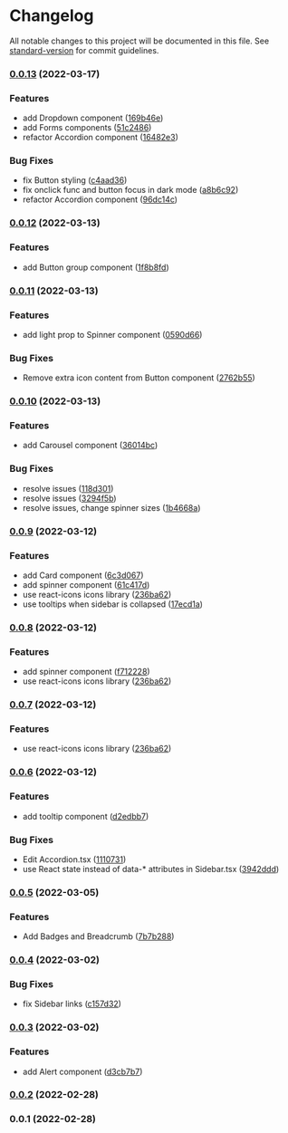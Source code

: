 # Changelog

All notable changes to this project will be documented in this file. See [standard-version](https://github.com/conventional-changelog/standard-version) for commit guidelines.

### [0.0.13](https://github.com/bacali95/flowbite-react/compare/v0.0.12...v0.0.13) (2022-03-17)


### Features

* add Dropdown component ([169b46e](https://github.com/bacali95/flowbite-react/commit/169b46e3bc59629a25f6badc1e6e8df0786b7ede))
* add Forms components ([51c2486](https://github.com/bacali95/flowbite-react/commit/51c248631ae4f844bc21cc54456b5ef202d7015e))
* refactor Accordion component ([16482e3](https://github.com/bacali95/flowbite-react/commit/16482e382a213af74797161ab1e75f5405a2312f))


### Bug Fixes

* fix Button styling ([c4aad36](https://github.com/bacali95/flowbite-react/commit/c4aad365d68ab3ea17e805c0fa0bc438a1d83924))
* fix onclick func and button focus in dark mode ([a8b6c92](https://github.com/bacali95/flowbite-react/commit/a8b6c92184115a6d2f967bf1bdaa2ca0a00d52b8))
* refactor Accordion component ([96dc14c](https://github.com/bacali95/flowbite-react/commit/96dc14c41530bd57db18b394fdf3a018c5463275))

### [0.0.12](https://github.com/bacali95/flowbite-react/compare/v0.0.11...v0.0.12) (2022-03-13)


### Features

* add Button group component ([1f8b8fd](https://github.com/bacali95/flowbite-react/commit/1f8b8fd6026d6cadc87263406c98c9202e5874ba))

### [0.0.11](https://github.com/bacali95/flowbite-react/compare/v0.0.10...v0.0.11) (2022-03-13)


### Features

* add light prop to Spinner component ([0590d66](https://github.com/bacali95/flowbite-react/commit/0590d66f6bd5046be13fa450bc6f5c575810cc08))


### Bug Fixes

* Remove extra icon content from Button component ([2762b55](https://github.com/bacali95/flowbite-react/commit/2762b5559d6404d1a50976643742891ee851cb9a))

### [0.0.10](https://github.com/bacali95/flowbite-react/compare/v0.0.9...v0.0.10) (2022-03-13)


### Features

* add Carousel component ([36014bc](https://github.com/bacali95/flowbite-react/commit/36014bc30d45033228150b9d78899b3be15bf181))


### Bug Fixes

* resolve issues ([118d301](https://github.com/bacali95/flowbite-react/commit/118d301e4a6e026eafdac4ef3dca9dda5aabf55d))
* resolve issues ([3294f5b](https://github.com/bacali95/flowbite-react/commit/3294f5bf024b207f829806abcf27e84df3f46199))
* resolve issues, change spinner sizes ([1b4668a](https://github.com/bacali95/flowbite-react/commit/1b4668a5adc7be8f2bb91b91c24d0e8c70709137))

### [0.0.9](https://github.com/bacali95/flowbite-react/compare/v0.0.6...v0.0.9) (2022-03-12)


### Features

* add Card component ([6c3d067](https://github.com/bacali95/flowbite-react/commit/6c3d067eb01022d5e444c38362b917aaa4c0f9d7))
* add spinner component ([61c417d](https://github.com/bacali95/flowbite-react/commit/61c417dcc73df86339d5e6499b79873db2fb8a30))
* use react-icons icons library ([236ba62](https://github.com/bacali95/flowbite-react/commit/236ba627fe2da61938cce05b16fc865c76a83e8a))
* use tooltips when sidebar is collapsed ([17ecd1a](https://github.com/bacali95/flowbite-react/commit/17ecd1a45a6dc6ad504e33dd4b1af968e7f97314))

### [0.0.8](https://github.com/bacali95/flowbite-react/compare/v0.0.6...v0.0.8) (2022-03-12)


### Features

* add spinner component ([f712228](https://github.com/bacali95/flowbite-react/commit/f7122285695db48eb6b2402f3f568a0d18cc95fd))
* use react-icons icons library ([236ba62](https://github.com/bacali95/flowbite-react/commit/236ba627fe2da61938cce05b16fc865c76a83e8a))

### [0.0.7](https://github.com/bacali95/flowbite-react/compare/v0.0.6...v0.0.7) (2022-03-12)


### Features

* use react-icons icons library ([236ba62](https://github.com/bacali95/flowbite-react/commit/236ba627fe2da61938cce05b16fc865c76a83e8a))

### [0.0.6](https://github.com/bacali95/flowbite-react/compare/v0.0.5...v0.0.6) (2022-03-12)


### Features

* add tooltip component ([d2edbb7](https://github.com/bacali95/flowbite-react/commit/d2edbb78f91d632a832c0ee5b993080f07de46c9))


### Bug Fixes

* Edit Accordion.tsx ([1110731](https://github.com/bacali95/flowbite-react/commit/1110731209c4976f1539cf4fca777b8587783bc0))
* use React state instead of data-* attributes in Sidebar.tsx ([3942ddd](https://github.com/bacali95/flowbite-react/commit/3942ddd65111d67f465c421720ab9a4c24af5e4d))

### [0.0.5](https://github.com/bacali95/flowbite-react/compare/v0.0.4...v0.0.5) (2022-03-05)


### Features

* Add Badges and Breadcrumb ([7b7b288](https://github.com/bacali95/flowbite-react/commit/7b7b288763aee5d2baebc8052f370f60e8d9df3a))

### [0.0.4](https://github.com/bacali95/flowbite-react/compare/v0.0.3...v0.0.4) (2022-03-02)


### Bug Fixes

* fix Sidebar links ([c157d32](https://github.com/bacali95/flowbite-react/commit/c157d3224aa88a18b29090ecd03d71450a022fdd))

### [0.0.3](https://github.com/bacali95/flowbite-react/compare/v0.0.2...v0.0.3) (2022-03-02)


### Features

* add Alert component ([d3cb7b7](https://github.com/bacali95/flowbite-react/commit/d3cb7b7effd52d2180666bd5ed564ace6e8474af))

### [0.0.2](https://github.com/bacali95/flowbite-react/compare/v0.0.1...v0.0.2) (2022-02-28)

### 0.0.1 (2022-02-28)
